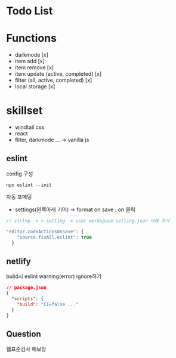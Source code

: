 # Todo List

# Functions

- darkmode [x]
- item add [x]
- item remove [x]
- item update (active, completed) [x]
- filter (all, active, completed) [x]
- local storage [x]

# skillset

- windtail css
- react
- filter, darkmode ... -> vanilla js

## eslint

config 구성

`npx eslint --init`

자동 포메팅

- settings(왼쪽아래 기어) -> format on save : on 클릭

```javascript
// ctrl+p -> > setting -> user workspace setting.json 아래 추가

"editor.codeActionsOnSave": {
    "source.fixAll.eslint": true
  }
```

## netlify

bulid시 eslint warning(error) ignore하기

```json
// package.json
{
  "scripts": {
    "build": "CI=false ..."
  }
}
```

## Question

웹표준검사 해보장
